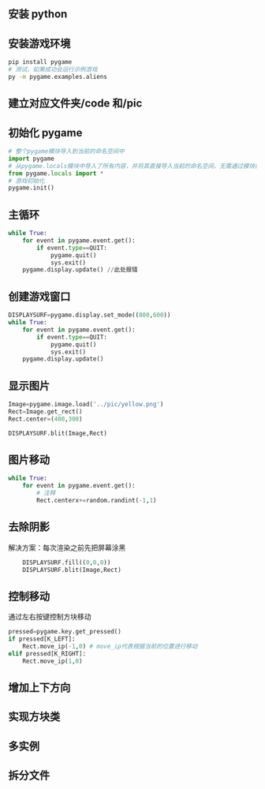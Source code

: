## 安装 python

## 安装游戏环境

```bash
pip install pygame
# 测试，如果成功会运行示例游戏
py -m pygame.examples.aliens
```

## 建立对应文件夹/code 和/pic

## 初始化 pygame

```py
# 整个pygame模块导入到当前的命名空间中
import pygame
# 从pygame.locals模块中导入了所有内容，并将其直接导入当前的命名空间，无需通过模块前缀访问
from pygame.locals import *
# 游戏初始化
pygame.init()
```

## 主循环

```py
while True:
    for event in pygame.event.get():
        if event.type==QUIT:
            pygame.quit()
            sys.exit()
    pygame.display.update() //此处报错
```

## 创建游戏窗口

```py
DISPLAYSURF=pygame.display.set_mode((800,600))
while True:
    for event in pygame.event.get():
        if event.type==QUIT:
            pygame.quit()
            sys.exit()
    pygame.display.update()
```

## 显示图片

```py
Image=pygame.image.load('../pic/yellow.png')
Rect=Image.get_rect()
Rect.center=(400,300)

DISPLAYSURF.blit(Image,Rect)
```

## 图片移动

```py
while True:
    for event in pygame.event.get():
        # 注释
        Rect.centerx+=random.randint(-1,1)
```

## 去除阴影

解决方案：每次渲染之前先把屏幕涂黑

```py
    DISPLAYSURF.fill((0,0,0))
    DISPLAYSURF.blit(Image,Rect)
```

## 控制移动

通过左右按键控制方块移动

```py
pressed=pygame.key.get_pressed()
if pressed[K_LEFT]:
    Rect.move_ip(-1,0) # move_ip代表根据当前的位置进行移动
elif pressed[K_RIGHT]:
    Rect.move_ip(1,0)
```

## 增加上下方向

## 实现方块类

## 多实例

## 拆分文件

